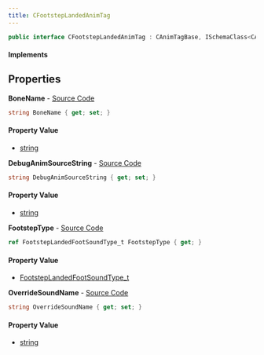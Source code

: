 ```yaml
---
title: CFootstepLandedAnimTag
---
```


```csharp
public interface CFootstepLandedAnimTag : CAnimTagBase, ISchemaClass<CAnimTagBase>, ISchemaClass<CFootstepLandedAnimTag>, ISchemaField, ISchemaClass, INativeHandle
```

#### Implements

## Properties

**BoneName** - [Source Code](https://github.com/swiftly-solution/swiftlys2/blob/main/managed/src/SwiftlyS2.Generated/Schemas/Interfaces/CFootstepLandedAnimTag.cs#L22)

```csharp
string BoneName { get; set; }
```

#### Property Value

- [string](https://learn.microsoft.com/dotnet/api/system.string)

**DebugAnimSourceString** - [Source Code](https://github.com/swiftly-solution/swiftlys2/blob/main/managed/src/SwiftlyS2.Generated/Schemas/Interfaces/CFootstepLandedAnimTag.cs#L20)

```csharp
string DebugAnimSourceString { get; set; }
```

#### Property Value

- [string](https://learn.microsoft.com/dotnet/api/system.string)

**FootstepType** - [Source Code](https://github.com/swiftly-solution/swiftlys2/blob/main/managed/src/SwiftlyS2.Generated/Schemas/Interfaces/CFootstepLandedAnimTag.cs#L16)

```csharp
ref FootstepLandedFootSoundType_t FootstepType { get; }
```

#### Property Value

- [FootstepLandedFootSoundType_t](/docs/api/shared/schemadefinitions/footsteplandedfootsoundtype_t)

**OverrideSoundName** - [Source Code](https://github.com/swiftly-solution/swiftlys2/blob/main/managed/src/SwiftlyS2.Generated/Schemas/Interfaces/CFootstepLandedAnimTag.cs#L18)

```csharp
string OverrideSoundName { get; set; }
```

#### Property Value

- [string](https://learn.microsoft.com/dotnet/api/system.string)

